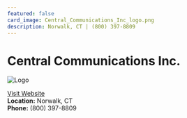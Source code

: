 ```yaml
---
featured: false
card_image: Central_Communications_Inc_logo.png
description: Norwalk, CT | (800) 397-8809
---
```


# Central Communications Inc.
<img src="Central_Communications_Inc_logo.png" alt="Logo" style="max-width: 200px; height: auto;">

<a href="https://https://ccianswers.com">Visit Website</a>  
**Location:** Norwalk, CT  
**Phone:** (800) 397-8809
